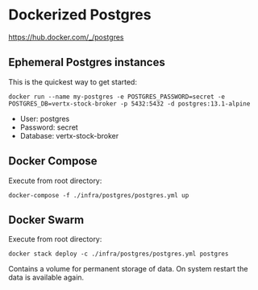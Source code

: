# Dockerized Postgres

https://hub.docker.com/_/postgres

## Ephemeral Postgres instances
This is the quickest way to get started:
```
docker run --name my-postgres -e POSTGRES_PASSWORD=secret -e POSTGRES_DB=vertx-stock-broker -p 5432:5432 -d postgres:13.1-alpine
```

* User: postgres
* Password: secret
* Database: vertx-stock-broker

## Docker Compose
Execute from root directory:
```
docker-compose -f ./infra/postgres/postgres.yml up
```

## Docker Swarm
Execute from root directory:
```
docker stack deploy -c ./infra/postgres/postgres.yml postgres
```

Contains a volume for permanent storage of data. On system restart the data is available again.
